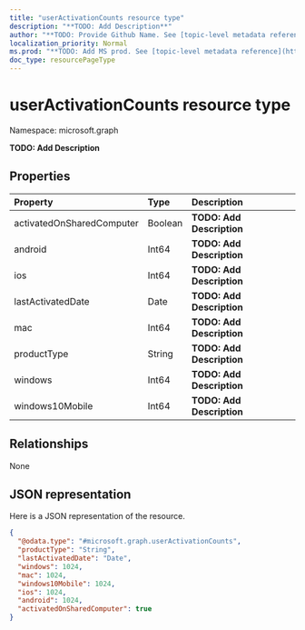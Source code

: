 ```yaml
---
title: "userActivationCounts resource type"
description: "**TODO: Add Description**"
author: "**TODO: Provide Github Name. See [topic-level metadata reference](https://msgo.azurewebsites.net/add/document/guidelines/metadata.html#topic-level-metadata)**"
localization_priority: Normal
ms.prod: "**TODO: Add MS prod. See [topic-level metadata reference](https://msgo.azurewebsites.net/add/document/guidelines/metadata.html#topic-level-metadata)**"
doc_type: resourcePageType
---
```


# userActivationCounts resource type


Namespace: microsoft.graph

**TODO: Add Description**

## Properties
|Property|Type|Description|
|:---|:---|:---|
|activatedOnSharedComputer|Boolean|**TODO: Add Description**|
|android|Int64|**TODO: Add Description**|
|ios|Int64|**TODO: Add Description**|
|lastActivatedDate|Date|**TODO: Add Description**|
|mac|Int64|**TODO: Add Description**|
|productType|String|**TODO: Add Description**|
|windows|Int64|**TODO: Add Description**|
|windows10Mobile|Int64|**TODO: Add Description**|

## Relationships
None

## JSON representation
Here is a JSON representation of the resource.
<!-- {
  "blockType": "resource",
  "@odata.type": "microsoft.graph.userActivationCounts"
}
-->
``` json
{
  "@odata.type": "#microsoft.graph.userActivationCounts",
  "productType": "String",
  "lastActivatedDate": "Date",
  "windows": 1024,
  "mac": 1024,
  "windows10Mobile": 1024,
  "ios": 1024,
  "android": 1024,
  "activatedOnSharedComputer": true
}
```

